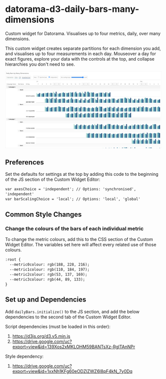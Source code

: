 # datorama-d3-daily-bars-many-dimensions
Custom widget for Datorama. Visualises up to four metrics, daily, over many dimensions.

This custom widget creates separate partitions for each dimension you add, and visualises up to four measurements in each day. Mouseover a day for exact figures, explore your data with the controls at the top, and collapse hierarchies you don't need to see.

![Preview image](image.png)

## Preferences
Set the defaults for settings at the top by adding this code to the beginning of the JS section of the Custom Widget Editor:
```
var axesChoice = 'independent'; // Options: 'synchronised', 'independent'
var barScalingChoice = 'local'; // Options: 'local', 'global'
```

## Common Style Changes
### Change the colours of the bars of each individual metric
To change the metric colours,  add this to the CSS section of the Custom Widget Editor. The variables set here will affect every related use of those colours.
```
:root {
  --metric0colour: rgb(188, 228, 216);
  --metric1colour: rgb(110, 184, 197);
  --metric2colour: rgb(53, 137, 169);
  --metric3colour: rgb(44, 89, 133);
}
```

## Set up and Dependencies
Add `dailyBars.initialize()` to the JS section, and add the below dependencies to the second tab of the Custom Widget Editor.

Script dependencies (must be loaded in this order):
1. https://d3js.org/d3.v5.min.js
2. https://drive.google.com/uc?export=view&id=139Xos2xMKLOHM59BANTsXz-RglTAnNPr

Style dependency:
1. https://drive.google.com/uc?export=view&id=1xxNh1KFg60eODZlZWZ6l8pF4kN_7y0Dq

